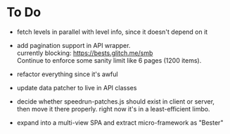 # To Do

- fetch levels in parallel with level info, since it doesn't depend on it

- add pagination support in API wrapper.  
  currently blocking: https://bests.glitch.me/smb  
  Continue to enforce some sanity limit like 6 pages (1200 items).

- refactor everything since it's awful

- update data patcher to live in API classes

- decide whether speedrun-patches.js should exist in client or server, then
  move it there properly. right now it's in a least-efficient limbo.

- expand into a multi-view SPA and extract micro-framework as "Bester"
